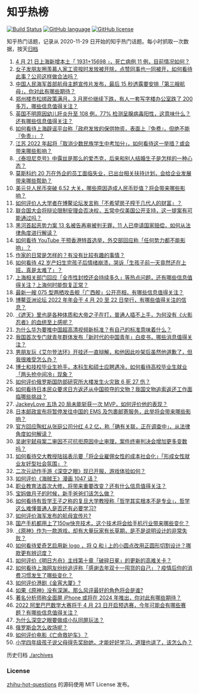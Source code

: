 # 知乎热榜
[![Build Status](https://github.com/ToWeLong/zhihu-hot-questions/workflows/CI/badge.svg)](https://github.com/ToWeLong/zhihu-hot-questions/actions)
[![GitHub language](https://img.shields.io/badge/language-golang-orange.svg)](https://golang.org/)
[![GitHub license](https://img.shields.io/github/license/ToWeLong/zhihu-hot-questions)](https://github.com/ToWeLong/zhihu-hot-questions/blob/main/LICENSE)

知乎热门话题，记录从 2020-11-29 日开始的知乎热门话题。每小时抓取一次数据，按天[归档](./archives)

<!-- BEGIN -->

1. [4 月 21 日上海新增本土「 1931+15698 」，死亡病例 11 例，目前情况如何？](https://www.zhihu.com/question/529357192)
1. [女子发朋友圈羡慕人家工资按时发放被开除，点赞同事也一同被开，如何看待此事？公司这样做合法吗？](https://www.zhihu.com/question/529298442)
1. [中国人民海军首部航母主题宣传片发布，最后 15 秒透露要安排「第三艘航母」，你对此有哪些期待？](https://www.zhihu.com/question/529403297)
1. [郑州楼市松绑政策满月，3 月房价继续下跌，有人一套写字楼办公室跌了 200 多万，哪些信息值得关注？](https://www.zhihu.com/question/529176645)
1. [英国不明原因幼儿肝炎升至 108 例，77% 检测呈腺病毒阳性，这意味什么？还有哪些信息值得关注？](https://www.zhihu.com/question/529371569)
1. [如何看待上海辟谣平台称「政府发放的保供物资，表面上『免费』，但绝不能『免责』」？](https://www.zhihu.com/question/529391992)
1. [江苏 2022 年起将「取消少数民族学生中考加分」，如何看待这一举措？或会带来哪些影响？](https://www.zhihu.com/question/529383833)
1. [《泰坦尼克号》中露丝是那么的爱杰克，后来和别人结婚生子是怎样的一种心态？](https://www.zhihu.com/question/283653904)
1. [莫斯科约 20 万在外企的员工面临失业，已出台相关扶持计划，会给企业发展带来哪些帮助？](https://www.zhihu.com/question/529070300)
1. [美元兑人民币突破 6.52 大关，哪些原因造成人民币贬值？将会带来哪些影响？](https://www.zhihu.com/question/529164883)
1. [如何评价人大学者在博鳌论坛发言称「不希望房子榨干几代人的财富」？](https://www.zhihu.com/question/529278831)
1. [联合国大会将辩论限制安理会否决权，五常中仅美国公开支持，这一提案有可能通过吗？](https://www.zhihu.com/question/529297649)
1. [黑河首起恶势力案 13 名被告再审被判无罪，11 人已申请国家赔偿，如何从法律角度进行解读？](https://www.zhihu.com/question/529176520)
1. [如何看待 YouTube 干预香港特首选举，外交部回应称「任何势力都不能影响」？](https://www.zhihu.com/question/529268122)
1. [作家的日常是怎样的？有没有比较有趣的事情？](https://www.zhihu.com/question/42982102)
1. [如何看待 42 岁产妇生完孩子后情绪崩溃，哭诉「生孩子前一天竟然还在上班，真是太难了」？](https://www.zhihu.com/question/529264251)
1. [上海相关部门回应「全市性封控还会持续多久」等热点问题，还有哪些信息值得关注？上海何时能恢复正常？](https://www.zhihu.com/question/529357311)
1. [最新一艘 075 型两栖攻击舰「广西舰」公开亮相，有哪些信息值得关注？](https://www.zhihu.com/question/529279969)
1. [博鳌亚洲论坛 2022 年年会于 4 月 20 至 22 日举行，有哪些值得关注的信息？](https://www.zhihu.com/question/528707873)
1. [《遮天》里也是各种体质和大帝之子在打，普通人插不上手，为何没有《火影忍者》的血统至上感呢？](https://www.zhihu.com/question/305153284)
1. [为什么华为要推中国超高清视频新标准？有自己的标准意味着什么？](https://www.zhihu.com/question/529411738)
1. [我国首次专门就青年群体发布「新时代的中国青年」白皮书，哪些消息值得关注？](https://www.zhihu.com/question/529183476)
1. [男朋友玩《艾尔登法环》开挂还一直辩解，和他因此吵架后虽然他道歉了，但我很难受怎么办？](https://www.zhihu.com/question/522256458)
1. [博士和技校毕业生抢手，本科生和硕士应聘遇冷，如何看待高校毕业生就业「两头抢中间冷」现象？](https://www.zhihu.com/question/529368992)
1. [如何评价俄罗斯国防部研究所大楼发生火灾致 6 死 27 伤？](https://www.zhihu.com/question/529326095)
1. [如何看待日本民众要求日方返还从中国掠夺的文物？我国文物追索返还工作面临哪些挑战？](https://www.zhihu.com/question/529389924)
1. [JackeyLove 五场 20 局未能斩获一次 MVP，如何评价他的表现？](https://www.zhihu.com/question/529228485)
1. [日本邮政宣布将暂停发往中国的 EMS 及包裹邮寄服务，此举将会带来哪些影响？](https://www.zhihu.com/question/529251192)
1. [官方回应陶虹从张庭公司分红 4.2 亿，称「确有关联，正在调查中」，从法律角度如何解读？](https://www.zhihu.com/question/529356510)
1. [吴谢宇弑母案二审因不可抗拒原因中止审理，案件终审判决会增加更多变数吗？](https://www.zhihu.com/question/529454729)
1. [如何看待交大教授陆铭表示要「将企业雇佣女性的成本社会化」「形成女性就业友好型社会氛围」？](https://www.zhihu.com/question/529391622)
1. [二次元动作手游《深空之眼》现已开服，游戏体验如何？](https://www.zhihu.com/question/529281428)
1. [如何评价《海贼王》漫画 1047 话？](https://www.zhihu.com/question/529197591)
1. [职业教育法首次大修，将带来重要改变？还有什么信息值得关注？](https://www.zhihu.com/question/529087091)
1. [宝妈做月子的时候，新手爸爸们该怎么做？](https://www.zhihu.com/question/526683559)
1. [如何看待有哲学王子之称的复旦大学教授称「哲学其实根本不是专业」，哲学这么难懂普通人是否还有必要学习?](https://www.zhihu.com/question/529234620)
1. [如何评价海军发布的航母宣传片?](https://www.zhihu.com/question/529388143)
1. [国产手机都用上了150w快充技术，这个技术将会给手机行业带来哪些变化？](https://www.zhihu.com/question/529269373)
1. [《原神》作为一款游戏，却有大量玩家有长草期，是不是说明设计的非常失败？](https://www.zhihu.com/question/522511805)
1. [如何看待爱奇艺启用新 logo ，将 Q 和 i 上的小圆点改用正圆形切割设计？哪款更有辨识度？](https://www.zhihu.com/question/529392743)
1. [如何评价《明日方舟》主线第十章「破碎日冕」的更新的高难关卡？](https://www.zhihu.com/question/529336905)
1. [如何看待上海网友纷纷追评称「感谢去年双十一囤货的自己」？疫情后你的消费习惯发生了哪些变化？](https://www.zhihu.com/question/529413973)
1. [如何评价港剧《金宵大厦》?](https://www.zhihu.com/question/346526343)
1. [如果《原神》没有深渊，那么风评最好的角色将会是谁?](https://www.zhihu.com/question/528536415)
1. [著名分析师称全面屏 iPhone 或将在 2024 年推出，你对此有哪些期待？](https://www.zhihu.com/question/529174010)
1. [2022 阿里巴巴数学大赛将于 4 月 23 日开启预选赛，今年可能会有哪些赛题？有哪些信息值得关注？](https://www.zhihu.com/question/529266306)
1. [为什么深空之眼要做成小队同屏玩法？](https://www.zhihu.com/question/528810725)
1. [俄罗斯会怎么收场呢？](https://www.zhihu.com/question/519991438)
1. [如何评价电影《亡命救护车》？](https://www.zhihu.com/question/526677077)
1. [小学四年级孩子说父母得先奖励她，才能好好学习，道理也讲了，该怎么办？](https://www.zhihu.com/question/528654408)

<!-- END -->

历史归档 [./archives](./archives)


### License
[zhihu-hot-questions](https://github.com/towelong/zhihu-hot-questions) 的源码使用 MIT License 发布。